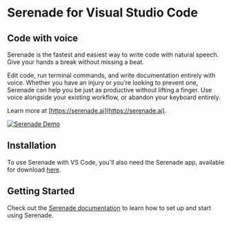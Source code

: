 # Serenade for Visual Studio Code

## Code with voice

Serenade is the fastest and easiest way to write code with natural speech. Give your hands a break without missing a beat.

Edit code, run terminal commands, and write documentation entirely with voice. Whether you have an injury or you’re looking to prevent one, Serenade can help you be just as productive without lifting a finger. Use voice alongside your existing workflow, or abandon your keyboard entirely.

Learn more at [https://serenade.ai](https://serenade.ai).

[![Serenade Demo](https://cdn.serenade.ai/img/develop-naturally.gif)](https://serenade.ai/)

## Installation

To use Serenade with VS Code, you'll also need the Serenade app, available for download [here](https://serenade.ai/download).

## Getting Started

Check out the [Serenade documentation](https://serenade.ai/docs) to learn how to set up and start using Serenade.
